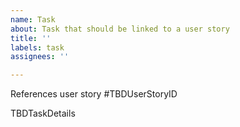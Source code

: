 ```yaml
---
name: Task
about: Task that should be linked to a user story
title: ''
labels: task
assignees: ''

---
```


References user story #TBDUserStoryID

TBDTaskDetails
